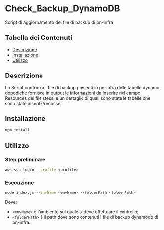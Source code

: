 # Check_Backup_DynamoDB

Script di aggiornamento dei file di backup di pn-infra
## Tabella dei Contenuti

- [Descrizione](#descrizione)
- [Installazione](#installazione)
- [Utilizzo](#utilizzo)

## Descrizione

Lo Script confronta i file di backup presenti in pn-infra delle tabelle dynamo dopodiché fornisce in output le informazioni da inserire nel campo Resources dei file stessi e un dettaglio di quali sono state le tabelle che sono state inserite/rimosse.

## Installazione

```bash
npm install
```

## Utilizzo
### Step preliminare

```bash
aws sso login --profile <profile>
```

### Esecuzione
```bash
node index.js --envName <envName> --folderPath <folderPath>
```
Dove:
- `<envName>` è l'ambiente sul quale si deve effettuare il controllo;
- `<folderPath>` é il path dove sono contenuti i file di backup dynamodb di pn-infra.
